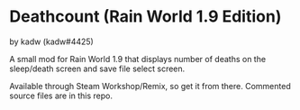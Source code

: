 # Deathcount (Rain World 1.9 Edition)

by kadw (kadw#4425)

A small mod for Rain World 1.9 that displays number of deaths on the sleep/death screen and save file select screen.

Available through Steam Workshop/Remix, so get it from there. Commented source files are in this repo.